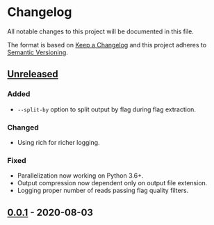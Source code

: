 # Changelog
All notable changes to this project will be documented in this file.

The format is based on [Keep a Changelog](http://keepachangelog.com/en/1.0.0/)
and this project adheres to [Semantic Versioning](http://semver.org/spec/v2.0.0.html).

## [Unreleased]
### Added
- `--split-by` option to split output by flag during flag extraction.

### Changed
- Using rich for richer logging.

### Fixed
- Parallelization now working on Python 3.6+.
- Output compression now dependent only on output file extension.
- Logging proper number of reads passing flag quality filters.


## [0.0.1] - 2020-08-03

[Unreleased]: https://github.com/ggirelli/fastx-barber  
[0.0.1]: https://github.com/ggirelli/fastx-barber/releases/tag/v0.0.1
